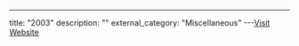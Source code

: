 ---
title: "2003"
description: ""
external_category: "Miscellaneous"
---[Visit Website](https://github.com/ycdxsb/PocOrExp_in_Github/tree/main/2003/README.md)

